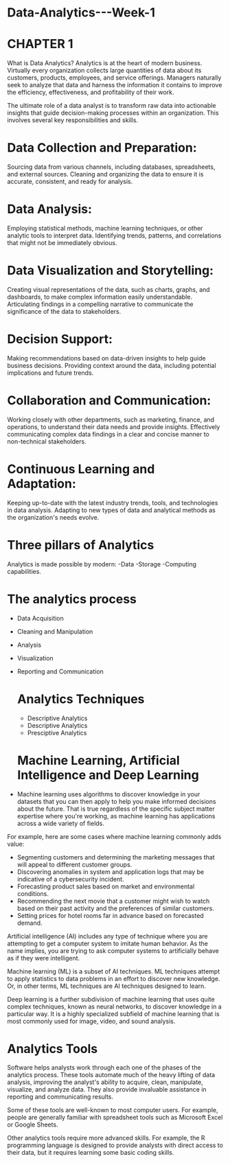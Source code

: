 # Data-Analytics---Week-1
# CHAPTER 1

What is Data Analytics?
Analytics is at the heart of modern business. Virtually every organization collects large quantities of data about its customers, products, employees, and service offerings. Managers naturally seek to analyze that data and harness the information it contains to improve the efficiency, effectiveness, and profitability of their work.

The ultimate role of a data analyst is to transform raw data into actionable insights that guide decision-making processes within an organization. This involves several key responsibilities and skills.

# Data Collection and Preparation:
Sourcing data from various channels, including databases, spreadsheets, and external sources.
Cleaning and organizing the data to ensure it is accurate, consistent, and ready for analysis.

# Data Analysis:
Employing statistical methods, machine learning techniques, or other analytic tools to interpret data.
Identifying trends, patterns, and correlations that might not be immediately obvious.

# Data Visualization and Storytelling:
Creating visual representations of the data, such as charts, graphs, and dashboards, to make complex information easily understandable.
Articulating findings in a compelling narrative to communicate the significance of the data to stakeholders.

# Decision Support:
Making recommendations based on data-driven insights to help guide business decisions.
Providing context around the data, including potential implications and future trends.

# Collaboration and Communication:
Working closely with other departments, such as marketing, finance, and operations, to understand their data needs and provide insights.
Effectively communicating complex data findings in a clear and concise manner to non-technical stakeholders.

# Continuous Learning and Adaptation:
Keeping up-to-date with the latest industry trends, tools, and technologies in data analysis.
Adapting to new types of data and analytical methods as the organization's needs evolve.

# Three pillars of Analytics
 Analytics is made possible by modern:
 -Data
 -Storage
 -Computing capabilities.

 # The analytics process

 - Data Acquisition
 - Cleaning and Manipulation
 - Analysis
 - Visualization
 - Reporting and Communication

   # Analytics Techniques
   - Descriptive Analytics
   - Descriptive Analytics
   - Presciptive Analytics
  
   # Machine Learning, Artificial Intelligence and Deep Learning

- Machine learning uses algorithms to discover knowledge in your datasets that you can then apply to help you make informed decisions about the future. That is true regardless of the specific subject matter expertise where you're working, as machine learning has applications across a wide variety of fields. 

For example, here are some cases where machine learning commonly adds value:

- Segmenting customers and determining the marketing messages that will appeal to different customer groups.
- Discovering anomalies in system and application logs that may be indicative of a cybersecurity incident.
- Forecasting product sales based on market and environmental conditions.
- Recommending the next movie that a customer might wish to watch based on their past activity and the preferences of similar customers.
- Setting prices for hotel rooms far in advance based on forecasted demand.

Artificial intelligence (AI) includes any type of technique where you are attempting to get a computer system to imitate human behavior. As the name implies, you are trying to ask computer systems to artificially behave as if they were intelligent.

Machine learning (ML) is a subset of AI techniques. ML techniques attempt to apply statistics to data problems in an effort to discover new knowledge. Or, in other terms, ML techniques are AI techniques designed to learn.

Deep learning is a further subdivision of machine learning that uses quite complex techniques, known as neural networks, to discover knowledge in a particular way. It is a highly specialized subfield of machine learning that is most commonly used for image, video, and sound analysis.  

# Analytics Tools

Software helps analysts work through each one of the phases of the analytics process. These tools automate much of the heavy lifting of data analysis, improving the analyst's ability to acquire, clean, manipulate, visualize, and analyze data. They also provide invaluable assistance in reporting and communicating results.

Some of these tools are well-known to most computer users. For example, people are generally familiar with spreadsheet tools such as Microsoft Excel or Google Sheets.

Other analytics tools require more advanced skills. For example, the R programming language is designed to provide analysts with direct access to their data, but it requires learning some basic coding skills.























   
